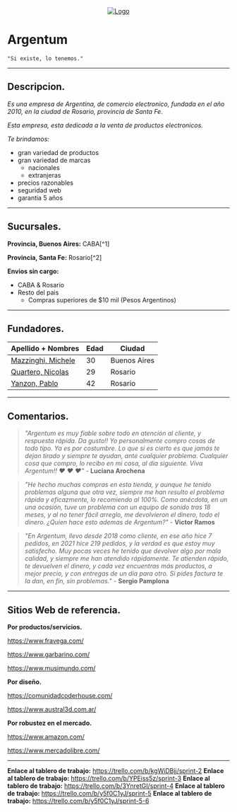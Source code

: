 <!--
![Logo](./Icon%20by%20Chanut%20is%20Industries%20on%20freeicons.io.png "Icon by Chanut is Industries on freeicons.io")
-->

<div align= "center">
    <a href= "#">
        <img src= "./Logo_Argentum.jpg" alt= "Logo">
    </a>
</div>

# Argentum

    "Si existe, lo tenemos."

--- 

## Descripcion.

*Es una empresa de Argentina, de comercio electronico, fundada en el año 2010, en la ciudad de Rosario, provincia de Santa Fe.*

*Esta empresa, esta dedicada a la venta de productos electronicos.*

*Te brindamos:*

- gran variedad de productos
- gran variedad de marcas
    - nacionales
    - extranjeras
- precios razonables 
- seguridad web
- garantia 5 años

--- 

## Sucursales.

**Provincia, Buenos Aires:** CABA[^1]

**Provincia, Santa Fe:** Rosario[^2]

**Envios sin cargo:**

- CABA & Rosario
- Resto del pais
    - Compras superiores de $10 mil (Pesos Argentinos)

<!-- 
```diff
+ CABA & Rosario
- Resto del pais
    - Compras superiores de $10 mil (Pesos Argentinos)
```
-->

--- 

## Fundadores.

| Apellido + Nombres        | Edad  | Ciudad           |
|---------------------------|-------|------------------|
| [Mazzinghi, Michele](http://github.com/Mikimazz "@Mikimazz")                 | 30    | Buenos Aires     |
| [Quartero, Nicolas](https://github.com/nicoquartero "@nicoquartero")         | 29    | Rosario          |
| [Yanzon, Pablo](https://github.com/yanzonpablo "@yanzonpablo")               | 42    | Rosario          |

--- 

## Comentarios.

> *"Argentum es muy fiable sobre todo en atención al cliente, y respuesta rápida. Da gusto!! Yo personalmente compro cosas de todo tipo. Ya es por costumbre. Lo que si es cierto es que jamás te dejan tirado y siempre te ayudan, ante cualquier problema. Cualquier cosa que compro, lo recibo en mi casa, al dia siguiente. Viva Argentum!! :heart: :heart: :heart:"* - **Luciana Arochena** 

> *"He hecho muchas compras en esta tienda, y aunque he tenido problemas alguna que otra vez, siempre me han resulto el problema rápida y eficazmente, lo recomiendo al 100%. Como anécdota, en un una ocasión, tuve un problema con un equipo de sonido tras 18 meses, y al no tener fácil arreglo, me devolvieron el dinero, todo el dinero. ¿Quien hace esto ademas de Argentum?"* - **Victor Ramos**

> *"En Argentum, llevo desde 2018 como cliente, en ese año hice 7 pedidos, en 2021 hice 219 pedidos, y la verdad es que estoy muy satisfecho. Muy pocas veces he tenido que devolver algo por mala calidad, y siempre me han atendido rápidamente. Te atienden rápido, te devuelven el dinero, y cada vez encuentras más productos, a mejor precio, y con entregas de un día para otro. Si pides factura te la dan, en fin, sin problemas."* - **Sergio Pamplona**

---

## Sitios Web de referencia.

**Por productos/servicios.**

https://www.fravega.com/

https://www.garbarino.com/

https://www.musimundo.com/

**Por diseño.**

https://comunidadcoderhouse.com/

https://www.austral3d.com.ar/

**Por robustez en el mercado.**

https://www.amazon.com/

https://www.mercadolibre.com/

--- 



**Enlace al tablero de trabajo:** https://trello.com/b/kgWiDBjj/sprint-2
**Enlace al tablero de trabajo:** https://trello.com/b/YPEiss5z/sprint-3
**Enlace al tablero de trabajo:** https://trello.com/b/3YnretGI/sprint-4
**Enlace al tablero de trabajo:** https://trello.com/b/y5f0C1yJ/sprint-5
**Enlace al tablero de trabajo:** https://trello.com/b/y5f0C1yJ/sprint-5-6

